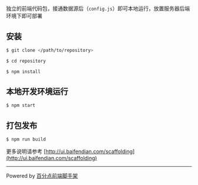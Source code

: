 # <Project Name>

独立的前端代码包，接通数据源后（`config.js`）即可本地运行，放置服务器后端环境下即可部署

## 安装

```sh
$ git clone </path/to/repository>

$ cd repository

$ npm install
```

## 本地开发环境运行

```sh
$ npm start
```

## 打包发布

```sh
$ npm run build
```

更多说明请参考 [http://ui.baifendian.com/scaffolding](http://ui.baifendian.com/scaffolding)

---

Powered by [百分点前端脚手架](http://ui.baifendian.com/scaffolding)
